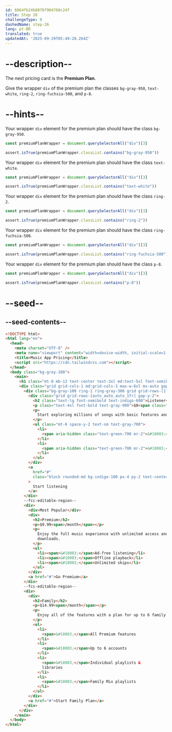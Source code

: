 ```yaml
---
id: 6864fb24b8070f904768c24f
title: Step 26
challengeType: 0
dashedName: step-26
lang: pt-BR
translated: true
updatedAt: '2025-09-29T05:49:28.264Z'
---
```


# --description--

The next pricing card is the **Premium Plan**.

Give the wrapper `div` of the premium plan the classes `bg-gray-950`, `text-white`, `ring-2`, `ring-fuchsia-500`, and `p-8`.

# --hints--

Your wrapper `div` element for the premium plan should have the class `bg-gray-950`.

```js
const premiumPlanWrapper = document.querySelectorAll("div")[3]

assert.isTrue(premiumPlanWrapper.classList.contains("bg-gray-950"))
```

Your wrapper `div` element for the premium plan should have the class `text-white`.

```js
const premiumPlanWrapper = document.querySelectorAll("div")[3]

assert.isTrue(premiumPlanWrapper.classList.contains("text-white"))
```

Your wrapper `div` element for the premium plan should have the class `ring-2`.

```js
const premiumPlanWrapper = document.querySelectorAll("div")[3]

assert.isTrue(premiumPlanWrapper.classList.contains("ring-2"))
```

Your wrapper `div` element for the premium plan should have the class `ring-fuchsia-500`.

```js
const premiumPlanWrapper = document.querySelectorAll("div")[3]

assert.isTrue(premiumPlanWrapper.classList.contains("ring-fuchsia-500"))
```

Your wrapper `div` element for the premium plan should have the class `p-8`.

```js
const premiumPlanWrapper = document.querySelectorAll("div")[3]

assert.isTrue(premiumPlanWrapper.classList.contains("p-8"))
```

# --seed--

## --seed-contents--

```html
<!DOCTYPE html>
<html lang="en">
  <head>
    <meta charset="UTF-8" />
    <meta name="viewport" content="width=device-width, initial-scale=1.0" />
    <title>Music App Pricing</title>
    <script src="https://cdn.tailwindcss.com"></script>
  </head>
  <body class="bg-gray-100">
    <main>
      <h1 class="mt-8 mb-12 text-center text-3xl md:text-5xl font-semibold text-gray-900">Choose your listening plan</h1>
      <div class="grid grid-cols-1 md:grid-cols-3 max-w-6xl mx-auto gap-8 mt-16">
        <div class="bg-gray-100 ring-1 ring-gray-300 grid grid-rows-[1fr_auto] rounded-xl p-8 gap-6">
          <div class="grid grid-rows-[auto_auto_auto_1fr] gap-y-2">
            <h2 class="text-lg font-semibold text-indigo-600">Listener</h2>
            <p class="text-4xl font-bold text-gray-900">$0<span class="text-base font-medium text-gray-500">/month</span></p>
            <p>
              Start exploring millions of songs with basic features and ads.
            </p>
            <ul class="mt-6 space-y-2 text-sm text-gray-700">
              <li>
                <span aria-hidden class="text-green-700 mr-2">&#10003;</span>Ad-supported streaming
              </li>
              <li>
                <span aria-hidden class="text-green-700 mr-2">&#10003;</span>Curated playlists
              </li>
            </ul>
          </div>
          <a
            href="#"
            class="block rounded-md bg-indigo-100 px-4 py-2 text-center font-semibold text-indigo-700 hover:bg-indigo-200"
          >
            Start listening
          </a>
        </div>
        --fcc-editable-region--
        <div>
          <div>Most Popular</div>
          <div>
            <h2>Premium</h2>
            <p>$9.99<span>/month</span></p>
            <p>
              Enjoy the full music experience with unlimited access and
              downloads.
            </p>
            <ul>
              <li><span>&#10003;</span>Ad-free listening</li>
              <li><span>&#10003;</span>Offline playback</li>
              <li><span>&#10003;</span>Unlimited skips</li>
            </ul>
          </div>
          <a href="#">Go Premium</a>
        </div>
        --fcc-editable-region--
        <div>
          <div>
            <h2>Family</h2>
            <p>$14.99<span>/month</span></p>
            <p>
              Enjoy all of the features with a plan for up to 6 family members.
            </p>
            <ul>
              <li>
                <span>&#10003;</span>All Premium features
              </li>
              <li>
                <span>&#10003;</span>Up to 6 accounts
              </li>
              <li>
                <span>&#10003;</span>Individual playlists &
                libraries
              </li>
              <li>
                <span>&#10003;</span>Family Mix playlists
              </li>
            </ul>
          </div>
          <a href="#">Start Family Plan</a>
        </div>
      </div>
    </main>
  </body>
</html>
```
